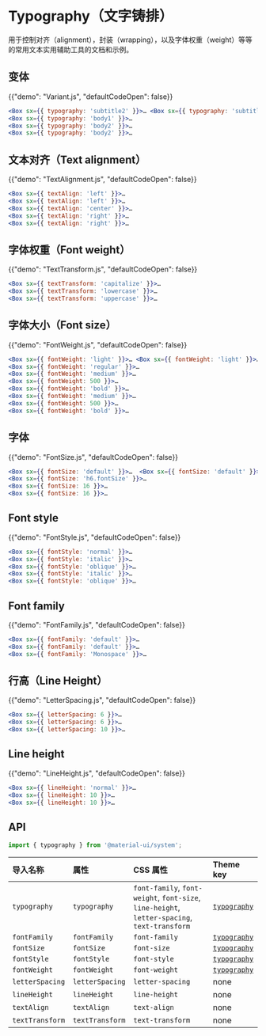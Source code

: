 # Typography（文字铸排）

<p class="description">用于控制对齐（alignment），封装（wrapping），以及字体权重（weight）等等的常用文本实用辅助工具的文档和示例。</p>

## 变体

{{"demo": "Variant.js", "defaultCodeOpen": false}}

```jsx
<Box sx={{ typography: 'subtitle2' }}>… <Box sx={{ typography: 'subtitle2' }}>… // theme.typography.subtitle2
<Box sx={{ typography: 'body1' }}>…
<Box sx={{ typography: 'body2' }}>…
<Box sx={{ typography: 'body2' }}>…
```

## 文本对齐（Text alignment）

{{"demo": "TextAlignment.js", "defaultCodeOpen": false}}

```jsx
<Box sx={{ textAlign: 'left' }}>…
<Box sx={{ textAlign: 'left' }}>…
<Box sx={{ textAlign: 'center' }}>…
<Box sx={{ textAlign: 'right' }}>…
<Box sx={{ textAlign: 'right' }}>…
```

## 字体权重（Font weight）

{{"demo": "TextTransform.js", "defaultCodeOpen": false}}

```jsx
<Box sx={{ textTransform: 'capitalize' }}>…
<Box sx={{ textTransform: 'lowercase' }}>…
<Box sx={{ textTransform: 'uppercase' }}>…
```

## 字体大小（Font size）

{{"demo": "FontWeight.js", "defaultCodeOpen": false}}

```jsx
<Box sx={{ fontWeight: 'light' }}>… <Box sx={{ fontWeight: 'light' }}>… // theme.typography.fontWeightLight
<Box sx={{ fontWeight: 'regular' }}>…
<Box sx={{ fontWeight: 'medium' }}>…
<Box sx={{ fontWeight: 500 }}>…
<Box sx={{ fontWeight: 'bold' }}>…
<Box sx={{ fontWeight: 'medium' }}>…
<Box sx={{ fontWeight: 500 }}>…
<Box sx={{ fontWeight: 'bold' }}>…
```

## 字体

{{"demo": "FontSize.js", "defaultCodeOpen": false}}

```jsx
<Box sx={{ fontSize: 'default' }}>…  <Box sx={{ fontSize: 'default' }}>…  // theme.typography.fontSize
<Box sx={{ fontSize: 'h6.fontSize' }}>…
<Box sx={{ fontSize: 16 }}>…
<Box sx={{ fontSize: 16 }}>…
```

## Font style

{{"demo": "FontStyle.js", "defaultCodeOpen": false}}

```jsx
<Box sx={{ fontStyle: 'normal' }}>…
<Box sx={{ fontStyle: 'italic' }}>…
<Box sx={{ fontStyle: 'oblique' }}>…
<Box sx={{ fontStyle: 'italic' }}>…
<Box sx={{ fontStyle: 'oblique' }}>…
```

## Font family

{{"demo": "FontFamily.js", "defaultCodeOpen": false}}

```jsx
<Box sx={{ fontFamily: 'default' }}>…
<Box sx={{ fontFamily: 'default' }}>…
<Box sx={{ fontFamily: 'Monospace' }}>…
```

## 行高（Line Height）

{{"demo": "LetterSpacing.js", "defaultCodeOpen": false}}

```jsx
<Box sx={{ letterSpacing: 6 }}>…
<Box sx={{ letterSpacing: 6 }}>…
<Box sx={{ letterSpacing: 10 }}>…
```

## Line height

{{"demo": "LineHeight.js", "defaultCodeOpen": false}}

```jsx
<Box sx={{ lineHeight: 'normal' }}>…
<Box sx={{ lineHeight: 10 }}>…
<Box sx={{ lineHeight: 10 }}>…
```

## API

```js
import { typography } from '@material-ui/system';
```

| 导入名称            | 属性              | CSS 属性                                                                                       | Theme key                                                              |
|:--------------- |:--------------- |:-------------------------------------------------------------------------------------------- |:---------------------------------------------------------------------- |
| `typography`    | `typography`    | `font-family`, `font-weight`, `font-size`, `line-height`, `letter-spacing`, `text-transform` | [`typography`](/customization/default-theme/?expand-path=$.typography) |
| `fontFamily`    | `fontFamily`    | `font-family`                                                                                | [`typography`](/customization/default-theme/?expand-path=$.typography) |
| `fontSize`      | `fontSize`      | `font-size`                                                                                  | [`typography`](/customization/default-theme/?expand-path=$.typography) |
| `fontStyle`     | `fontStyle`     | `font-style`                                                                                 | [`typography`](/customization/default-theme/?expand-path=$.typography) |
| `fontWeight`    | `fontWeight`    | `font-weight`                                                                                | [`typography`](/customization/default-theme/?expand-path=$.typography) |
| `letterSpacing` | `letterSpacing` | `letter-spacing`                                                                             | none                                                                   |
| `lineHeight`    | `lineHeight`    | `line-height`                                                                                | none                                                                   |
| `textAlign`     | `textAlign`     | `text-align`                                                                                 | none                                                                   |
| `textTransform` | `textTransform` | `text-transform`                                                                             | none                                                                   |
